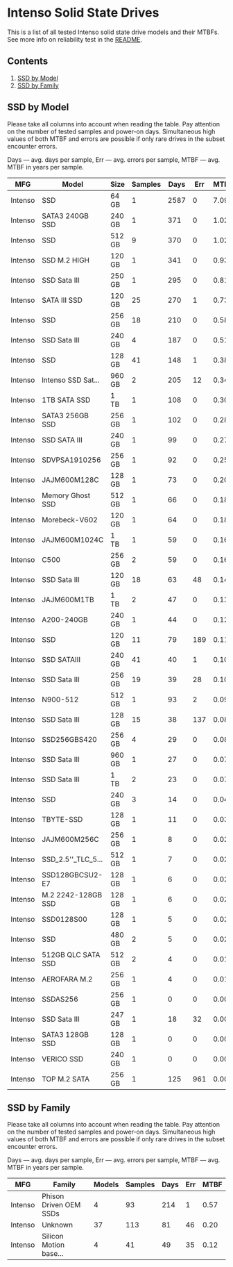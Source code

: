 Intenso Solid State Drives
==========================

This is a list of all tested Intenso solid state drive models and their MTBFs. See
more info on reliability test in the [README](https://github.com/linuxhw/SMART).

Contents
--------

1. [ SSD by Model  ](#ssd-by-model)
2. [ SSD by Family ](#ssd-by-family)

SSD by Model
------------

Please take all columns into account when reading the table. Pay attention on the
number of tested samples and power-on days. Simultaneous high values of both MTBF
and errors are possible if only rare drives in the subset encounter errors.

Days — avg. days per sample,
Err  — avg. errors per sample,
MTBF — avg. MTBF in years per sample.

| MFG       | Model              | Size   | Samples | Days  | Err   | MTBF |
|-----------|--------------------|--------|---------|-------|-------|------|
| Intenso   | SSD                | 64 GB  | 1       | 2587  | 0     | 7.09   |
| Intenso   | SATA3 240GB SSD    | 240 GB | 1       | 371   | 0     | 1.02   |
| Intenso   | SSD                | 512 GB | 9       | 370   | 0     | 1.02   |
| Intenso   | SSD M.2 HIGH       | 120 GB | 1       | 341   | 0     | 0.93   |
| Intenso   | SSD Sata III       | 250 GB | 1       | 295   | 0     | 0.81   |
| Intenso   | SATA III SSD       | 120 GB | 25      | 270   | 1     | 0.73   |
| Intenso   | SSD                | 256 GB | 18      | 210   | 0     | 0.58   |
| Intenso   | SSD Sata III       | 240 GB | 4       | 187   | 0     | 0.51   |
| Intenso   | SSD                | 128 GB | 41      | 148   | 1     | 0.38   |
| Intenso   | lntenso SSD Sat... | 960 GB | 2       | 205   | 12    | 0.34   |
| Intenso   | 1TB SATA SSD       | 1 TB   | 1       | 108   | 0     | 0.30   |
| Intenso   | SATA3 256GB SSD    | 256 GB | 1       | 102   | 0     | 0.28   |
| Intenso   | SSD SATA III       | 240 GB | 1       | 99    | 0     | 0.27   |
| Intenso   | SDVPSA1910256      | 256 GB | 1       | 92    | 0     | 0.25   |
| Intenso   | JAJM600M128C       | 128 GB | 1       | 73    | 0     | 0.20   |
| Intenso   | Memory Ghost SSD   | 512 GB | 1       | 66    | 0     | 0.18   |
| Intenso   | Morebeck-V602      | 120 GB | 1       | 64    | 0     | 0.18   |
| Intenso   | JAJM600M1024C      | 1 TB   | 1       | 59    | 0     | 0.16   |
| Intenso   | C500               | 256 GB | 2       | 59    | 0     | 0.16   |
| Intenso   | SSD Sata III       | 120 GB | 18      | 63    | 48    | 0.14   |
| Intenso   | JAJM600M1TB        | 1 TB   | 2       | 47    | 0     | 0.13   |
| Intenso   | A200-240GB         | 240 GB | 1       | 44    | 0     | 0.12   |
| Intenso   | SSD                | 120 GB | 11      | 79    | 189   | 0.11   |
| Intenso   | SSD SATAIII        | 240 GB | 41      | 40    | 1     | 0.10   |
| Intenso   | SSD Sata III       | 256 GB | 19      | 39    | 28    | 0.10   |
| Intenso   | N900-512           | 512 GB | 1       | 93    | 2     | 0.09   |
| Intenso   | SSD Sata III       | 128 GB | 15      | 38    | 137   | 0.08   |
| Intenso   | SSD256GBS420       | 256 GB | 4       | 29    | 0     | 0.08   |
| Intenso   | SSD Sata III       | 960 GB | 1       | 27    | 0     | 0.07   |
| Intenso   | SSD Sata III       | 1 TB   | 2       | 23    | 0     | 0.07   |
| Intenso   | SSD                | 240 GB | 3       | 14    | 0     | 0.04   |
| Intenso   | TBYTE-SSD          | 128 GB | 1       | 11    | 0     | 0.03   |
| Intenso   | JAJM600M256C       | 256 GB | 1       | 8     | 0     | 0.02   |
| Intenso   | SSD_2.5''_TLC_5... | 512 GB | 1       | 7     | 0     | 0.02   |
| Intenso   | SSD128GBCSU2-E7    | 128 GB | 1       | 6     | 0     | 0.02   |
| Intenso   | M.2 2242-128GB SSD | 128 GB | 1       | 6     | 0     | 0.02   |
| Intenso   | SSD0128S00         | 128 GB | 1       | 5     | 0     | 0.02   |
| Intenso   | SSD                | 480 GB | 2       | 5     | 0     | 0.02   |
| Intenso   | 512GB QLC SATA SSD | 512 GB | 2       | 4     | 0     | 0.01   |
| Intenso   | AEROFARA M.2       | 256 GB | 1       | 4     | 0     | 0.01   |
| Intenso   | SSDAS256           | 256 GB | 1       | 0     | 0     | 0.00   |
| Intenso   | SSD Sata III       | 247 GB | 1       | 18    | 32    | 0.00   |
| Intenso   | SATA3 128GB SSD    | 128 GB | 1       | 0     | 0     | 0.00   |
| Intenso   | VERICO SSD         | 240 GB | 1       | 0     | 0     | 0.00   |
| Intenso   | TOP M.2 SATA       | 256 GB | 1       | 125   | 961   | 0.00   |

SSD by Family
-------------

Please take all columns into account when reading the table. Pay attention on the
number of tested samples and power-on days. Simultaneous high values of both MTBF
and errors are possible if only rare drives in the subset encounter errors.

Days — avg. days per sample,
Err  — avg. errors per sample,
MTBF — avg. MTBF in years per sample.

| MFG       | Family                 | Models | Samples | Days  | Err   | MTBF |
|-----------|------------------------|--------|---------|-------|-------|------|
| Intenso   | Phison Driven OEM SSDs | 4      | 93      | 214   | 1     | 0.57   |
| Intenso   | Unknown                | 37     | 113     | 81    | 46    | 0.20   |
| Intenso   | Silicon Motion base... | 4      | 41      | 49    | 35    | 0.12   |

